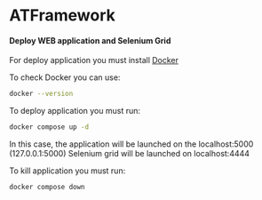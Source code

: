 # ATFramework


#### Deploy WEB application and Selenium Grid

For deploy application you must install
[Docker](https://www.docker.com/)

To check Docker you can use:
```bash
docker --version
```
To deploy application you must run:
```bash
docker compose up -d
```
In this case, the application will be launched on the localhost:5000
(127.0.0.1:5000)
Selenium grid will be launched on localhost:4444

To kill application you must run: 
```bash
docker compose down
```
